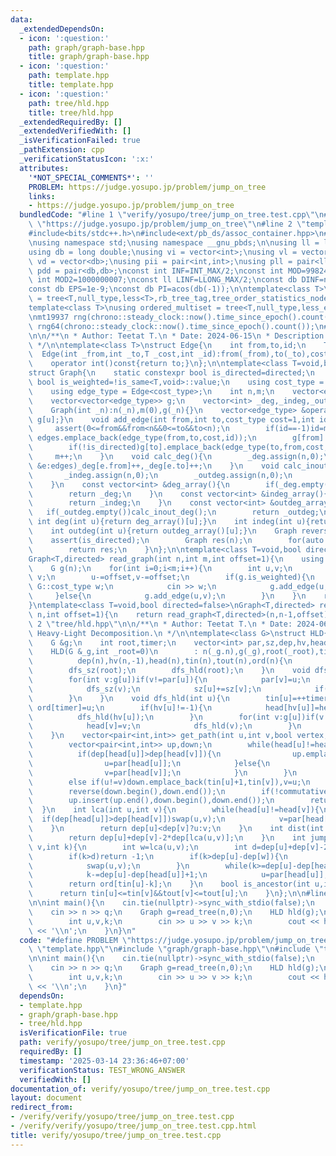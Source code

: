 ```yaml
---
data:
  _extendedDependsOn:
  - icon: ':question:'
    path: graph/graph-base.hpp
    title: graph/graph-base.hpp
  - icon: ':question:'
    path: template.hpp
    title: template.hpp
  - icon: ':question:'
    path: tree/hld.hpp
    title: tree/hld.hpp
  _extendedRequiredBy: []
  _extendedVerifiedWith: []
  _isVerificationFailed: true
  _pathExtension: cpp
  _verificationStatusIcon: ':x:'
  attributes:
    '*NOT_SPECIAL_COMMENTS*': ''
    PROBLEM: https://judge.yosupo.jp/problem/jump_on_tree
    links:
    - https://judge.yosupo.jp/problem/jump_on_tree
  bundledCode: "#line 1 \"verify/yosupo/tree/jump_on_tree.test.cpp\"\n#define PROBLEM\
    \ \"https://judge.yosupo.jp/problem/jump_on_tree\"\n#line 2 \"template.hpp\"\n\
    #include<bits/stdc++.h>\n#include<ext/pb_ds/assoc_container.hpp>\n#include<ext/pb_ds/tree_policy.hpp>\n\
    \nusing namespace std;\nusing namespace __gnu_pbds;\n\nusing ll = long long;\n\
    using db = long double;\nusing vi = vector<int>;\nusing vl = vector<ll>;\nusing\
    \ vd = vector<db>;\nusing pii = pair<int,int>;\nusing pll = pair<ll,ll>;\nusing\
    \ pdd = pair<db,db>;\nconst int INF=INT_MAX/2;\nconst int MOD=998244353;\nconst\
    \ int MOD2=1000000007;\nconst ll LINF=LLONG_MAX/2;\nconst db DINF=numeric_limits<db>::infinity();\n\
    const db EPS=1e-9;\nconst db PI=acos(db(-1));\n\ntemplate<class T>\nusing ordered_set\
    \ = tree<T,null_type,less<T>,rb_tree_tag,tree_order_statistics_node_update>;\n\
    template<class T>\nusing ordered_multiset = tree<T,null_type,less_equal<T>,rb_tree_tag,tree_order_statistics_node_update>;\n\
    \nmt19937 rng(chrono::steady_clock::now().time_since_epoch().count());\nmt19937_64\
    \ rng64(chrono::steady_clock::now().time_since_epoch().count());\n#line 2 \"graph/graph-base.hpp\"\
    \n\n/**\n * Author: Teetat T.\n * Date: 2024-06-15\n * Description: Graph Base\n\
    \ */\n\ntemplate<class T>\nstruct Edge{\n    int from,to,id;\n    T cost;\n  \
    \  Edge(int _from,int _to,T _cost,int _id):from(_from),to(_to),cost(_cost),id(_id){}\n\
    \    operator int()const{return to;}\n};\n\ntemplate<class T=void,bool directed=false>\n\
    struct Graph{\n    static constexpr bool is_directed=directed;\n    static constexpr\
    \ bool is_weighted=!is_same<T,void>::value;\n    using cost_type = std::conditional_t<is_weighted,T,int>;\n\
    \    using edge_type = Edge<cost_type>;\n    int n,m;\n    vector<edge_type> edges;\n\
    \    vector<vector<edge_type>> g;\n    vector<int> _deg,_indeg,_outdeg;\n    Graph():n(0),m(0){}\n\
    \    Graph(int _n):n(_n),m(0),g(_n){}\n    vector<edge_type> &operator[](int u){return\
    \ g[u];}\n    void add_edge(int from,int to,cost_type cost=1,int id=-1){\n   \
    \     assert(0<=from&&from<n&&0<=to&&to<n);\n        if(id==-1)id=m;\n       \
    \ edges.emplace_back(edge_type(from,to,cost,id));\n        g[from].emplace_back(edge_type(from,to,cost,id));\n\
    \        if(!is_directed)g[to].emplace_back(edge_type(to,from,cost,id));\n   \
    \     m++;\n    }\n    void calc_deg(){\n        _deg.assign(n,0);\n        for(auto\
    \ &e:edges)_deg[e.from]++,_deg[e.to]++;\n    }\n    void calc_inout_deg(){\n \
    \       _indeg.assign(n,0);\n        _outdeg.assign(n,0);\n        for(auto &e:edges)_outdeg[e.from]++,_indeg[e.to]++;\n\
    \    }\n    const vector<int> &deg_array(){\n        if(_deg.empty())calc_deg();\n\
    \        return _deg;\n    }\n    const vector<int> &indeg_array(){\n        if(_indeg.empty())calc_inout_deg();\n\
    \        return _indeg;\n    }\n    const vector<int> &outdeg_array(){\n     \
    \   if(_outdeg.empty())calc_inout_deg();\n        return _outdeg;\n    }\n   \
    \ int deg(int u){return deg_array()[u];}\n    int indeg(int u){return indeg_array()[u];}\n\
    \    int outdeg(int u){return outdeg_array()[u];}\n    Graph reverse(){\n    \
    \    assert(is_directed);\n        Graph res(n);\n        for(auto &e:edges)res.add_edge(e.to,e.from,e.cost,e.id);\n\
    \        return res;\n    }\n};\n\ntemplate<class T=void,bool directed=false>\n\
    Graph<T,directed> read_graph(int n,int m,int offset=1){\n    using G = Graph<T,directed>;\n\
    \    G g(n);\n    for(int i=0;i<m;i++){\n        int u,v;\n        cin >> u >>\
    \ v;\n        u-=offset,v-=offset;\n        if(g.is_weighted){\n            typename\
    \ G::cost_type w;\n            cin >> w;\n            g.add_edge(u,v,w);\n   \
    \     }else{\n            g.add_edge(u,v);\n        }\n    }\n    return g;\n\
    }\ntemplate<class T=void,bool directed=false>\nGraph<T,directed> read_tree(int\
    \ n,int offset=1){\n    return read_graph<T,directed>(n,n-1,offset);\n}\n\n#line\
    \ 2 \"tree/hld.hpp\"\n\n/**\n * Author: Teetat T.\n * Date: 2024-06-15\n * Description:\
    \ Heavy-Light Decomposition.\n */\n\ntemplate<class G>\nstruct HLD{\n    int n;\n\
    \    G &g;\n    int root,timer;\n    vector<int> par,sz,dep,hv,head,tin,tout,ord;\n\
    \    HLD(G &_g,int _root=0)\n        : n(_g.n),g(_g),root(_root),timer(-1),par(n,root),sz(n,1),\n\
    \          dep(n),hv(n,-1),head(n),tin(n),tout(n),ord(n){\n        par[0]=-1;\n\
    \        dfs_sz(root);\n        dfs_hld(root);\n    }\n    void dfs_sz(int u){\n\
    \        for(int v:g[u])if(v!=par[u]){\n            par[v]=u;\n            dep[v]=dep[u]+1;\n\
    \            dfs_sz(v);\n            sz[u]+=sz[v];\n            if(hv[u]==-1||sz[v]>sz[hv[u]])hv[u]=v;\n\
    \        }\n    }\n    void dfs_hld(int u){\n        tin[u]=++timer;\n       \
    \ ord[timer]=u;\n        if(hv[u]!=-1){\n            head[hv[u]]=head[u];\n  \
    \          dfs_hld(hv[u]);\n        }\n        for(int v:g[u])if(v!=par[u]&&v!=hv[u]){\n\
    \            head[v]=v;\n            dfs_hld(v);\n        }\n        tout[u]=timer;\n\
    \    }\n    vector<pair<int,int>> get_path(int u,int v,bool vertex,bool commutative=true){\n\
    \        vector<pair<int,int>> up,down;\n        while(head[u]!=head[v]){\n  \
    \          if(dep[head[u]]>dep[head[v]]){\n                up.emplace_back(tin[head[u]],tin[u]);\n\
    \                u=par[head[u]];\n            }else{\n                down.emplace_back(tin[head[v]],tin[v]);\n\
    \                v=par[head[v]];\n            }\n        }\n        if(dep[u]>dep[v])up.emplace_back(tin[v]+1,tin[u]),u=v;\n\
    \        else if(u!=v)down.emplace_back(tin[u]+1,tin[v]),v=u;\n        if(vertex)up.emplace_back(tin[u],tin[u]);\n\
    \        reverse(down.begin(),down.end());\n        if(!commutative)for(auto &[x,y]:up)swap(x,y);\n\
    \        up.insert(up.end(),down.begin(),down.end());\n        return up;\n  \
    \  }\n    int lca(int u,int v){\n        while(head[u]!=head[v]){\n          \
    \  if(dep[head[u]]>dep[head[v]])swap(u,v);\n            v=par[head[v]];\n    \
    \    }\n        return dep[u]<dep[v]?u:v;\n    }\n    int dist(int u,int v){\n\
    \        return dep[u]+dep[v]-2*dep[lca(u,v)];\n    }\n    int jump(int u,int\
    \ v,int k){\n        int w=lca(u,v);\n        int d=dep[u]+dep[v]-2*dep[w];\n\
    \        if(k>d)return -1;\n        if(k>dep[u]-dep[w]){\n            k=d-k;\n\
    \            swap(u,v);\n        }\n        while(k>=dep[u]-dep[head[u]]+1){\n\
    \            k-=dep[u]-dep[head[u]]+1;\n            u=par[head[u]];\n        }\n\
    \        return ord[tin[u]-k];\n    }\n    bool is_ancestor(int u,int v){\n  \
    \      return tin[u]<=tin[v]&&tout[v]<=tout[u];\n    }\n};\n\n#line 5 \"verify/yosupo/tree/jump_on_tree.test.cpp\"\
    \n\nint main(){\n    cin.tie(nullptr)->sync_with_stdio(false);\n    int n,q;\n\
    \    cin >> n >> q;\n    Graph g=read_tree(n,0);\n    HLD hld(g);\n    while(q--){\n\
    \        int u,v,k;\n        cin >> u >> v >> k;\n        cout << hld.jump(u,v,k)\
    \ << '\\n';\n    }\n}\n"
  code: "#define PROBLEM \"https://judge.yosupo.jp/problem/jump_on_tree\"\n#include\
    \ \"template.hpp\"\n#include \"graph/graph-base.hpp\"\n#include \"tree/hld.hpp\"\
    \n\nint main(){\n    cin.tie(nullptr)->sync_with_stdio(false);\n    int n,q;\n\
    \    cin >> n >> q;\n    Graph g=read_tree(n,0);\n    HLD hld(g);\n    while(q--){\n\
    \        int u,v,k;\n        cin >> u >> v >> k;\n        cout << hld.jump(u,v,k)\
    \ << '\\n';\n    }\n}"
  dependsOn:
  - template.hpp
  - graph/graph-base.hpp
  - tree/hld.hpp
  isVerificationFile: true
  path: verify/yosupo/tree/jump_on_tree.test.cpp
  requiredBy: []
  timestamp: '2025-03-14 23:36:46+07:00'
  verificationStatus: TEST_WRONG_ANSWER
  verifiedWith: []
documentation_of: verify/yosupo/tree/jump_on_tree.test.cpp
layout: document
redirect_from:
- /verify/verify/yosupo/tree/jump_on_tree.test.cpp
- /verify/verify/yosupo/tree/jump_on_tree.test.cpp.html
title: verify/yosupo/tree/jump_on_tree.test.cpp
---
```

